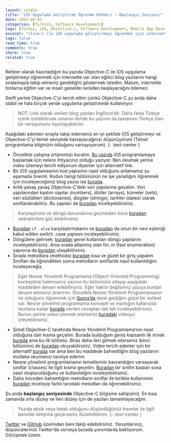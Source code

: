 ```yaml
---
layout: single
title: "iOS Uygulama Geliştirme Öğrenme Rehberi — Başlangıç Seviyesi"
date: 2015-09-03
categories: [Turkish, Software Development]
tags: [Türkçe, iOS, Objective-C, Software Development, Mobile App Development]
excerpt: "ctive-C ile iOS uygulama geliştirmeyi öğrenmek için internette var olan eğitici blog yazılarını hangi sıralamayla takip etmeniz gerektiğini göstermek istedim."
tags: false
read_time: true
comments: true
share: true
related: true
---
```


Rehber olarak hazırladığım bu yazıda Objective-C ile iOS uygulama geliştirmeyi öğrenmek için internette var olan eğitici blog yazılarını hangi sıralamayla takip etmeniz gerektiğini göstermek istedim. Malum, internette tonlarca eğitim var ve insan genelde nereden başlayacağını bilemez.

Swift yerine Objective-C’yi tercih ettim çünkü Objective-C şu anda daha stabil ve hala birçok yerde uygulama geliştirmede kullanılıyor.

> NOT: Link olarak verilen blog yazıları İngilizce’dir. Daha fazla Türkçe içerik üretebilirsek umarım ileride bu yazının da tamamen Türkçe olan bir versiyonunu hazırlayabilirim.

Aşağıdaki adımları sırayla takip ederseniz en iyi şekilde iOS geliştirmeyi ve Objective-C’yi temel seviyede kavrayacağınızı düşünüyorum (Temel programlama bilginizin olduğunu varsayıyorum).
{: .text-center }

- Öncelikle çalışma ortamımızı kuralım. [Bu yazıda](http://bit.ly/beginner-iOS-1) iOS programlamaya başlamak için nelere ihtiyacınız olduğu yazıyor.
Ben okumak yerine video izlemeyi tercih ediyorum diyenler için alternatif link.
- Bir iOS uygulamasının kod yapısının nasıl olduğunu anlamamız şu aşamada önemli. Kodun hangi bölümünün ne işe yaradığını öğrenmek için inceleyeceğimiz blog yazısı ise [burada](http://bit.ly/1KVpoeC).
- Artık yavaş yavaş Objective-C’deki veri yapılarına geçelim. Veri yapılarından kastım sayılar (numbers), diziler (arrays), kümeler (sets), veri sözlükleri (dictionaries), dizgiler (strings), tarihler (dates) olarak sınıflandırabiliriz. Bu yapıları da [buradan](http://bit.ly/1JHvqOV) inceleyebilirsiniz.

> Karşılaştırma ve döngü durumlarına geçmeden önce [buradan](http://bit.ly/1X7nQav) operatörlere göz atabilirsiniz.

- [Buradan](http://bit.ly/1N5vv68) `if..else` karşılaştırmalarını ve [buradan](http://bit.ly/1fS1R5G) da onun bir nevi eşleniği kabul edilen switch..case yapısını inceleyebilirsiniz.
- Döngülere gelirsek; [buradan](http://bit.ly/1KnWxFn) genel kullanılan döngü yapılarını inceleyebilirsiniz. Ama orada atlanmış olan for..in (fast enumeration) yapısına da [buradan](http://bit.ly/1UnUCjJ) ulaşabilirsiniz.
- Sırada metodlara (methods) [buradan](http://bit.ly/1hszagN) kısa ve güzel bir giriş yapalım. Sınıfları da öğrendikten sonra metodların sınıflarda nasıl kullanıldığını inceleyeceğiz.

> Eğer Nesne Yönelimli Programlama (Object-Oriented Programming) konseptine hakimseniz yazının bu bölümünü atlayıp aşağıdaki maddeden devam edebilirsiniz. Eğer hakim değilseniz yazıya burdan devam etmenizi öneririm.
> Öncelikle Nesne Yönelimli Programlamanın ne olduğunu öğrenmek için [Quora’da](https://www.quora.com/) denk geldiğim güzel bir sohbet var. Nesne yönelimli programlama konsepti ve mantığını kafanızda oturtana kadar [burada](http://bit.ly/1Kmnauu) verilen cevapları tek tek inceleyebilirsiniz.
> Bunun yerine video izlemek isterseniz [buradaki](http://bit.ly/1JuhHy8) videoyu izleyebilirsiniz.

- Şimdi Objective-C tarafında Nesne Yönelimli Programlama’nın nasıl olduğuna dair kısma geçelim. Burada bulduğum geniş kapsamlı ilk örnek [burada](http://bit.ly/1KmnRnB) ama bu ilk bölümü. Biraz daha ileri gitmek isterseniz ikinci bölümünü de [buradan](http://bit.ly/1ic72is) okuyabilirsiniz.
Video tercih edenler için bir alternatif [burada](http://bit.ly/1UfrmAU) var ama ben bu maddede bahsettiğim blog yazılarını mutlaka okumanızı tavsiye ederim.
- Nesne yönelimli programlamanın temellerinin kavrandığını varsayarak sınıflar (classes) ile ilgili kısma geçelim. [Buradan](http://bit.ly/1VsYnXt) bir sınıfın baştan sona nasıl oluşturulduğunu ve kullanıldığını inceleyebilirsiniz.
- Daha önceden bahsettiğim metodların sınıflar ile birlikte kullanımını [buradan](http://bit.ly/1KY6Qud) inceleyip farklı tarzdaki metodları da öğrenebilirsiniz.

Şu anda **başlangıç seviyesinde** Objective-C bilgisine sahipsiniz. En kısa zamanda orta düzey ve ileri düzey için de yazıları tamamlayacağım.

> Yazıda eksik veya hatalı olduğunu düşündüğünüz kısımlar ile ilgili benimle iletişime geçerseniz düzeltebilirim.
{: .text-center }

[Twitter](https://twitter.com/candostdagdevrn) ve [GitHub](https://github.com/candostdagdeviren) üzerinden beni takip edebilirsiniz. Yorumlarınızı, düşüncelerinizi Twitter’da ve/veya burada yorumlarda bekliyorum. Görüşmek üzere.
